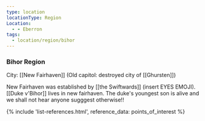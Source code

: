 ```yaml
---
type: location
locationType: Region
Location:
  - - Eberron
tags:
  - location/region/bihor
---
```


### Bihor Region
City: [[New Fairhaven]]
(Old capitol: destroyed city of [[Ghursten]])

New Fairhaven was established by [[the Swiftwards]] (insert EYES EMOJI). [[Duke v'Bihor]] lives in new fairhaven. The duke's youngest son is alive and we shall not hear anyone sugggest otherwise!!


{% include 'list-references.html', reference_data: points_of_interest %}